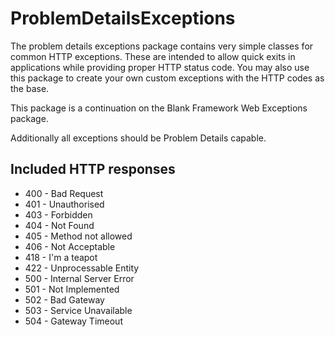 # ProblemDetailsExceptions

The problem details exceptions package contains very simple classes for common HTTP exceptions. These are intended to allow
quick exits in applications while providing proper HTTP status code. You may also use this package to create your
own custom exceptions with the HTTP codes as the base.

This package is a continuation on the Blank Framework Web Exceptions package.

Additionally all exceptions should be Problem Details capable.

##  Included HTTP responses

- 400 - Bad Request
- 401 - Unauthorised
- 403 - Forbidden
- 404 - Not Found
- 405 - Method not allowed
- 406 - Not Acceptable
- 418 - I'm a teapot
- 422 - Unprocessable Entity
- 500 - Internal Server Error
- 501 - Not Implemented
- 502 - Bad Gateway
- 503 - Service Unavailable
- 504 - Gateway Timeout
